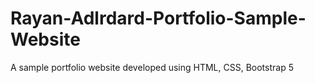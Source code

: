 # Rayan-Adlrdard-Portfolio-Sample-Website
A sample portfolio website developed using HTML, CSS, Bootstrap 5
